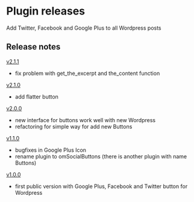 Plugin releases
===============
Add Twitter, Facebook and Google Plus to all Wordpress posts


Release notes
-------------

[v2.1.1](https://bitbucket.org/OzzyCzech/omsocialbuttons/get/v2.1.1.zip)
- fix problem with get_the_excerpt and the_content function

[v2.1.0](https://bitbucket.org/OzzyCzech/omsocialbuttons/get/v2.1.0.zip)
- add flatter button

[v2.0.0](https://bitbucket.org/OzzyCzech/omsocialbuttons/get/v2.0.0.zip)
- new interface for buttons work well with new Wordpress
- refactoring for simple way for add new Buttons

[v1.1.0](https://bitbucket.org/OzzyCzech/omsocialbuttons/get/v2.1.0.zip)
- bugfixes in Google Plus Icon
- rename plugin to omSocialButtons (there is another plugin with name Buttons)

[v1.0.0](https://bitbucket.org/OzzyCzech/omsocialbuttons/get/v2.0.0.zip)
- first public version with Google Plus, Facebook and Twitter button for Wordpress
